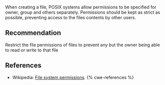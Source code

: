 When creating a file, POSIX systems allow permissions to be specified for owner, group and others separately. Permissions should be kept as strict as possible, preventing access to the files contents by other users.


## Recommendation
Restrict the file permissions of files to prevent any but the owner being able to read or write to that file


## References
* Wikipedia: [File system permissions](https://en.wikipedia.org/wiki/File_system_permissions).
{% cwe-references %}
